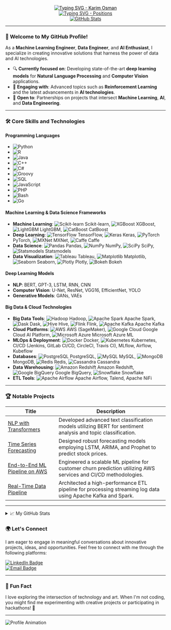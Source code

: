 <p align="center">
  <a href="https://github.com/karimosman89">
    <img src="https://readme-typing-svg.demolab.com?font=Georgia&size=32&duration=2000&pause=100&lines=Karim+Osman" alt="Typing SVG - Karim Osman" style="color: black;" />
  </a>
  <br/>
  <a href="https://github.com/karimosman89">
    <img src="https://readme-typing-svg.demolab.com?font=Georgia&size=18&duration=2000&pause=100&multiline=true&width=500&height=80&lines=Machine+Learning+Engineer+|+Data+Engineer+|+Data+Scientist;AI+Engineer+|+Data+Engineering+|+DevOps&colors=FF5733,28B463,3498DB,F1C40F" alt="Typing SVG - Positions" />
  </a>
  <br/>
  <a href="https://github.com/karimosman89">
    <img src="https://github-stats-alpha.vercel.app/api?username=karimosman89&cc=22272e&tc=37BCF6&ic=fff&bc=0000" alt="GitHub Stats">
  </a>
</p>

---

### 👋 Welcome to My GitHub Profile!

As a **Machine Learning Engineer**, **Data Engineer**, and **AI Enthusiast**, I specialize in creating innovative solutions that harness the power of data and AI technologies.

* 🔍 **Currently focused on**: Developing state-of-the-art **deep learning models** for **Natural Language Processing** and **Computer Vision** applications.
* 📖 **Engaging with**: Advanced topics such as **Reinforcement Learning** and the latest advancements in **AI technologies**.
* 🤝 **Open to**: Partnerships on projects that intersect **Machine Learning**, **AI**, and **Data Engineering**.

---

### 🛠️ Core Skills and Technologies

#### **Programming Languages**
- ![Python](https://img.shields.io/badge/Python-Expert-blue) 
- ![R](https://img.shields.io/badge/R-Intermediate-orange) 
- ![Java](https://img.shields.io/badge/Java-Intermediate-yellow) 
- ![C++](https://img.shields.io/badge/C%2B%2B-Intermediate-orange) 
- ![C#](https://img.shields.io/badge/C%23-Intermediate-orange) 
- ![Groovy](https://img.shields.io/badge/Groovy-Intermediate-yellow) 
- ![SQL](https://img.shields.io/badge/SQL-Expert-blue) 
- ![JavaScript](https://img.shields.io/badge/JavaScript-Intermediate-green) 
- ![PHP](https://img.shields.io/badge/PHP-Intermediate-purple) 
- ![Bash](https://img.shields.io/badge/Bash-Intermediate-green) 
- ![Go](https://img.shields.io/badge/Go-Intermediate-blue) 

#### **Machine Learning & Data Science Frameworks**
- **Machine Learning**:
  ![Scikit-learn](https://img.shields.io/badge/scikit--learn-#F7931E?logo=scikit-learn&logoColor=white) Scikit-learn, ![XGBoost](https://img.shields.io/badge/XGBoost-#3F8CFF?logo=xgboost&logoColor=white) 
   XGBoost, ![LightGBM](https://img.shields.io/badge/LightGBM-#F7931E?logo=lightgbm&logoColor=white) LightGBM, ![CatBoost](https://img.shields.io/badge/CatBoost-#3F8CFF?logo=catboost&logoColor=white) CatBoost
- **Deep Learning**: ![TensorFlow](https://img.shields.io/badge/TensorFlow-#FF6F20?logo=tensorflow&logoColor=white) TensorFlow, ![Keras](https://img.shields.io/badge/Keras-#D00000?logo=keras&logoColor=white) Keras, ![PyTorch](https://img.shields.io/badge/PyTorch-#FF6F20?logo=pytorch&logoColor=white) PyTorch, ![MXNet](https://img.shields.io/badge/MXNet-#F7931E?logo=apachemxnet&logoColor=white) MXNet, ![Caffe](https://img.shields.io/badge/Caffe-#3F8CFF?logo=caffe&logoColor=white) Caffe
- **Data Science**: ![Pandas](https://img.shields.io/badge/Pandas-#150458?logo=pandas&logoColor=white) Pandas, ![NumPy](https://img.shields.io/badge/NumPy-#013243?logo=numpy&logoColor=white) NumPy, ![SciPy](https://img.shields.io/badge/SciPy-#8CAAE0?logo=sci-py&logoColor=white) SciPy, ![Statsmodels](https://img.shields.io/badge/Statsmodels-#150458?logo=statsmodels&logoColor=white) Statsmodels
- **Data Visualization**:
  ![Tableau](https://img.shields.io/badge/Tableau-#E97600?logo=tableau&logoColor=white) Tableau, ![Matplotlib](https://img.shields.io/badge/Matplotlib-#3D81A0?logo=matplotlib&logoColor=white) Matplotlib, ![Seaborn](https://img.shields.io/badge/Seaborn-#EF4A2A?logo=seaborn&logoColor=white) Seaborn, ![Plotly](https://img.shields.io/badge/Plotly-#3C99A8?logo=plotly&logoColor=white) Plotly, ![Bokeh](https://img.shields.io/badge/Bokeh-#D00000?logo=bokeh&logoColor=white) Bokeh

#### **Deep Learning Models**
- **NLP**: BERT, GPT-3, LSTM, RNN, CNN
- **Computer Vision**: U-Net, ResNet, VGG16, EfficientNet, YOLO
- **Generative Models**: GANs, VAEs

#### **Big Data & Cloud Technologies**
- **Big Data Tools**:
   ![Hadoop](https://img.shields.io/badge/Hadoop-#66CCFF?logo=apachehadoop&logoColor=white) Hadoop, ![Apache Spark](https://img.shields.io/badge/Apache%20Spark-#E25A1C?logo=apachespark&logoColor=white) Apache Spark, ![Dask](https://img.shields.io/badge/Dask-#343F57?logo=dask&logoColor=white) Dask, ![Hive](https://img.shields.io/badge/Apache%20Hive-#FFC26D?logo=apachehive&logoColor=white) Hive, ![Flink](https://img.shields.io/badge/Apache%20Flink-#326CE5?logo=apacheflink&logoColor=white) Flink, ![Apache Kafka](https://img.shields.io/badge/Apache%20Kafka-#231F20?logo=apachekafka&logoColor=white) Apache Kafka
- **Cloud Platforms**:
    ![AWS](https://img.shields.io/badge/AWS-#232F3E?logo=amazonaws&logoColor=white) AWS (SageMaker),
    ![Google Cloud](https://img.shields.io/badge/Google%20Cloud-#4285F4?logo=googlecloud&logoColor=white) Google Cloud AI Platform, ![Microsoft Azure](https://img.shields.io/badge/Microsoft%20Azure-#0078D4?logo=microsoftazure&logoColor=white) Microsoft Azure ML
- **MLOps & Deployment**:
  ![Docker](https://img.shields.io/badge/Docker-#2496ED?logo=docker&logoColor=white) Docker, ![Kubernetes](https://img.shields.io/badge/Kubernetes-#326CE5?logo=kubernetes&logoColor=white) Kubernetes, CI/CD (Jenkins, GitLab CI/CD, CircleCI, Travis CI), MLflow, Airflow, Kubeflow
- **Databases**:
   ![PostgreSQL](https://img.shields.io/badge/PostgreSQL-#336791?logo=postgresql&logoColor=white) PostgreSQL, ![MySQL](https://img.shields.io/badge/MySQL-#00758F?logo=mysql&logoColor=white) MySQL, ![MongoDB](https://img.shields.io/badge/MongoDB-#47A248?logo=mongodb&logoColor=white) MongoDB, ![Redis](https://img.shields.io/badge/Redis-#D50032?logo=redis&logoColor=white) Redis, ![Cassandra](https://img.shields.io/badge/Cassandra-#1287B1?logo=apachecassandra&logoColor=white) Cassandra
- **Data Warehousing**: ![Amazon Redshift](https://img.shields.io/badge/Amazon%20Redshift-#E03C31?logo=amazonredshift&logoColor=white) Amazon Redshift, ![Google BigQuery](https://img.shields.io/badge/Google%20BigQuery-#F15A22?logo=googlebigquery&logoColor=white) Google BigQuery, ![Snowflake](https://img.shields.io/badge/Snowflake-#4B8DB8?logo=snowflake&logoColor=white) Snowflake
- **ETL Tools**: ![Apache Airflow](https://img.shields.io/badge/Apache%20Airflow-#17BEBB?logo=apacheairflow&logoColor=white) Apache Airflow, Talend, Apache NiFi

---

### 🏆 Notable Projects

| Title | Description |
|-------|-------------|
| [NLP with Transformers](https://github.com/karimosman89/NLP-with-Transformers) | Developed advanced text classification models utilizing BERT for sentiment analysis and topic classification. |
| [Time Series Forecasting](https://github.com/karimosman89/time-series) | Designed robust forecasting models employing LSTM, ARIMA, and Prophet to predict stock prices. |
| [End-to-End ML Pipeline on AWS](https://github.com/karimosman89/ML-Pipeline-AWS) | Engineered a scalable ML pipeline for customer churn prediction utilizing AWS services and CI/CD methodologies. |
| [Real-Time Data Pipeline](https://github.com/karimosman89/Data-Pipeline) | Architected a high-performance ETL pipeline for processing streaming log data using Apache Kafka and Spark. |

---

<details>
<summary>📈 My GitHub Stats</summary>
<br>
  
  ![](http://github-profile-summary-cards.vercel.app/api/cards/profile-details?username=karimosman89&theme=dracula) 
  
  ![](http://github-profile-summary-cards.vercel.app/api/cards/repos-per-language?username=karimosman89&theme=dracula) 
  
  ![](http://github-profile-summary-cards.vercel.app/api/cards/most-commit-language?username=karimosman89&theme=dracula)
  
<br>
</details>

### 🌍 Let's Connect

I am eager to engage in meaningful conversations about innovative projects, ideas, and opportunities. Feel free to connect with me through the following platforms:

[![LinkedIn Badge](https://img.shields.io/badge/LinkedIn-Karim--Osman-blue)](https://linkedin.com/in/karimosman89)  
[![Email Badge](https://img.shields.io/badge/Email-karim.programmer2020@gmail.com-red)](mailto:karim.programmer2020@gmail.com)

---

### 🌟 Fun Fact
I love exploring the intersection of technology and art. When I'm not coding, you might find me experimenting with creative projects or participating in hackathons! 🚀

---

<!-- Animations for unique touch -->
![Profile Animation](https://raw.githubusercontent.com/yourusername/yourrepository/main/animation.gif) <!-- Make sure to replace the URL with an actual GIF link -->
